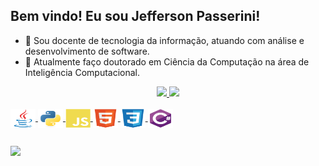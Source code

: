 ## Bem vindo! Eu sou Jefferson Passerini!

- 🔭 Sou docente de tecnologia da informação, atuando com análise e desenvolvimento de software.
- 🌱 Atualmente faço doutorado em Ciência da Computação na área de Inteligência Computacional.

<div align="center">
  <a href="https://github.com/jeffersonarpasserini/">
  <img height="165em" src="https://github-readme-stats.vercel.app/api?username=jeffersonarpasserini&show_icons=true&theme=dark&include_all_commits=true&count_private=true"/>
  <img height="165em" src="https://github-readme-stats.vercel.app/api/top-langs/?username=jeffersonarpasserini&layout=compact&langs_count=7&theme=dark"/>
</div>

<div style="display: inline_block"><br>
  <img align="center" alt="Rafa-Java" height="30" width="40" src="https://raw.githubusercontent.com/devicons/devicon/master/icons/java/java-original.svg">
   <img align="center" alt="Rafa-Python" height="30" width="40" src="https://raw.githubusercontent.com/devicons/devicon/master/icons/python/python-original.svg">
  <img align="center" alt="Rafa-Js" height="30" width="40" src="https://raw.githubusercontent.com/devicons/devicon/master/icons/javascript/javascript-plain.svg">
  <img align="center" alt="Rafa-HTML" height="30" width="40" src="https://raw.githubusercontent.com/devicons/devicon/master/icons/html5/html5-original.svg">
  <img align="center" alt="Rafa-CSS" height="30" width="40" src="https://raw.githubusercontent.com/devicons/devicon/master/icons/css3/css3-original.svg">
 
  <img align="center" alt="Rafa-Csharp" height="30" width="40" src="https://raw.githubusercontent.com/devicons/devicon/master/icons/csharp/csharp-original.svg">
</div>

##
 
<div> 
  <a href="https://www.linkedin.com/in/jeffersonpasserini" target="_blank"><img src="https://img.shields.io/badge/-LinkedIn-%230077B5?style=for-the-badge&logo=linkedin&logoColor=white" target="_blank"></a>  
</div>
